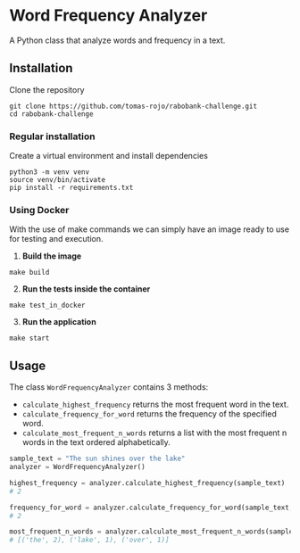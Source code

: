 # Word Frequency Analyzer
A Python class that analyze words and frequency in a text.

## Installation
Clone the repository
```
git clone https://github.com/tomas-rojo/rabobank-challenge.git
cd rabobank-challenge
```
### Regular installation
Create a virtual environment and install dependencies
```
python3 -m venv venv
source venv/bin/activate
pip install -r requirements.txt
```
### Using Docker
With the use of make commands we can simply have an image ready to use for testing and execution.
1. **Build the image**
```
make build
```
2. **Run the tests inside the container**
```
make test_in_docker
```
3. **Run the application**
```
make start
```
## Usage

The class `WordFrequencyAnalyzer` contains 3 methods:
* `calculate_highest_frequency` returns the most frequent word in the text.
* `calculate_frequency_for_word` returns the frequency of the specified word.
* `calculate_most_frequent_n_words` returns a list with the most frequent n words in the text ordered alphabetically.

```python
sample_text = "The sun shines over the lake"
analyzer = WordFrequencyAnalyzer()

highest_frequency = analyzer.calculate_highest_frequency(sample_text)
# 2

frequency_for_word = analyzer.calculate_frequency_for_word(sample_text, "the")
# 2

most_frequent_n_words = analyzer.calculate_most_frequent_n_words(sample_text, 3)
# [('the', 2), ('lake', 1), ('over', 1)]
```
